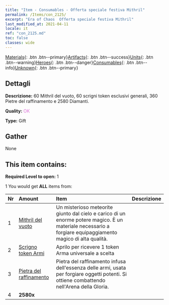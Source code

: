 ```yaml
---
title: "Item - Consumables - Offerta speciale festiva Mithril"
permalink: /Items/con_2125/
excerpt: "Era of Chaos  Offerta speciale festiva Mithril"
last_modified_at: 2021-04-11
locale: it
ref: "con_2125.md"
toc: false
classes: wide
---
```

 [Materials](/it/Items/){: .btn .btn--primary}[Artifacts](/it/Items/Artifacts/){: .btn .btn--success}[Units](/it/Items/Units/){: .btn .btn--warning}[Heroes](/it/Items/Heroes/){: .btn .btn--danger}[Consumables](/it/Items/Consumables/){: .btn .btn--info}[Unknown](/it/Items/Unknown/){: .btn .btn--primary}

## Dettagli
 **Descrizione:** 60 Mithril del vuoto, 60 scrigni token esclusivi generali, 360 Pietre del raffinamento e 2580 Diamanti.

 **Quality:** <span style="color: #DA70D6">OK</span>

 **Type:** Gift

## Gather

  None

## This item contains:

 **Required Level to open:** 1

 1 You would get **ALL** items  from:

  | Nr | Amount |     Item    | Descrizione |
  |:---|:-------|:------------|:-----------:|
  | 1 | [Mithril del vuoto](/it/Items/con_817/) | Un misterioso meteorite giunto dal cielo e carico di un enorme potere magico. È un materiale necessario a forgiare equipaggiamento magico di alta qualità. | 
  | 2 | [Scrigno token Armi](/it/Items/con_1367/) | Aprilo per ricevere 1 token Arma universale a scelta | 
  | 3 | [Pietra del raffinamento](/it/Items/con_814/) | Pietra del raffinamento infusa dell'essenza delle armi, usata per forgiare oggetti potenti. Si ottiene combattendo nell'Arena della Gloria. | 
  | 4 |  **2580x** | <i class="fas fa-gem"/> |  | 
